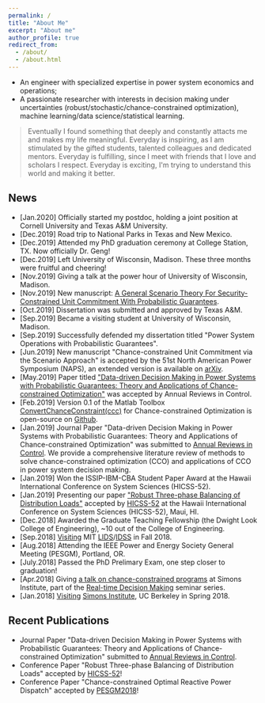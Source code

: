 ```yaml
---
permalink: /
title: "About Me"
excerpt: "About me"
author_profile: true
redirect_from: 
  - /about/
  - /about.html
---
```


- An engineer with specialized expertise in power system economics and operations;
- A passionate researcher with interests in decision making under uncertainties (robust/stochastic/chance-constrained optimization), machine learning/data science/statistical learning.

> Eventually I found something that deeply and constantly attacts me and makes my life meaningful.
> Everyday is inspiring, as I am stimulated by the gifted students, talented colleagues and dedicated mentors.
> Everyday is fulfilling, since I meet with friends that I love and scholars I respect.
> Everyday is exciting, I'm trying to understand this world and making it better.

## News 
- \[Jan.2020\] Officially started my postdoc, holding a joint position at Cornell University and Texas A&M University.
- \[Dec.2019\] Road trip to National Parks in Texas and New Mexico.
- \[Dec.2019\] Attended my PhD graduation ceremony at College Station, TX. Now officially Dr. Geng!
- \[Dec.2019\] Left University of Wisconsin, Madison. These three months were fruitful and cheering!
- \[Nov.2019\] Giving a talk at the power hour of University of Wisconsin, Madison.
- \[Nov.2019\] New manuscript: [A General Scenario Theory For Security-Constrained Unit Commitment With Probabilistic Guarantees](https://arxiv.org/abs/1910.07672).
- \[Oct.2019\] Dissertation was submitted and approved by Texas A&M.
- \[Sep.2019\] Became a visiting student at University of Wisconsin, Madison.
- \[Sep.2019\] Successfully defended my dissertation titled "Power System Operations with Probabilistic Guarantees".
- \[Jun.2019\] New manuscript "Chance-constrained Unit Commitment via the Scenario Approach" is accepted by the 51st North American Power Symposium (NAPS), an extended version is available on [arXiv](https://arxiv.org/abs/1910.10639).
- \[May.2019\] Paper titled ["Data-driven Decision Making in Power Systems with Probabilistic Guarantees: Theory and Applications of Chance-constrained Optimization"](https://www.sciencedirect.com/science/article/pii/S1367578819300306) was accepted by Annual Reviews in Control.
- \[Feb.2019\] Version 0.1 of the Matlab Toolbox [ConvertChanceConstraint(ccc)](https://github.com/xb00dx/ConvertChanceConstraint-ccc) for Chance-constrained Optimization is open-source on [Github](https://github.com/xb00dx/ConvertChanceConstraint-ccc).
- \[Jan.2019\] Journal Paper "Data-driven Decision Making in Power Systems with Probabilistic Guarantees: Theory and Applications of Chance-constrained Optimization" was submitted to [Annual Reviews in Control](https://www.journals.elsevier.com/annual-reviews-in-control). We provide a comprehensive literature review of methods to solve chance-constrained optimization (CCO) and applications of CCO in power system decision making.
- \[Jan.2019\] Won the ISSIP-IBM-CBA Student Paper Award at the Hawaii International Conference on System Sciences (HICSS-52).
- \[Jan.2019\] Presenting our paper ["Robust Three-phase Balancing of Distribution Loads"](https://scholarspace.manoa.hawaii.edu/handle/10125/59790) accepted by [HICSS-52](http://hicss.hawaii.edu/) at the Hawaii International Conference on System Sciences (HICSS-52), Maui, HI.
- \[Dec.2018\] Awarded the Graduate Teaching Fellowship (the Dwight Look College of Engineering), ~10 out of the College of Engineering.
- \[Sep.2018\] [Visiting](https://lids.mit.edu/people/students/xinbo-geng) MIT [LIDS](https://lids.mit.edu/)/[IDSS](https://idss.mit.edu/) in Fall 2018.
- \[Aug.2018\] Attending the IEEE Power and Energy Society General Meeting (PESGM), Portland, OR.
- \[July.2018\] Passed the PhD Prelimary Exam, one step closer to graduation!
- \[Apr.2018\] Giving [a talk on chance-constrained programs](https://simons.berkeley.edu/events/clone-real-time-decision-making-seminar-0) at Simons Institute, part of the [Real-time Decision Making](https://simons.berkeley.edu/programs/realtime2018) seminar series.
- \[Jan.2018\] [Visiting](https://simons.berkeley.edu/people/xinbo-geng) [Simons Institute](https://simons.berkeley.edu/), UC Berkeley in Spring 2018.

## Recent Publications
- Journal Paper "Data-driven Decision Making in Power Systems with Probabilistic Guarantees: Theory and Applications of Chance-constrained Optimization" submitted to [Annual Reviews in Control](https://www.journals.elsevier.com/annual-reviews-in-control).
- Conference Paper "Robust Three-phase Balancing of Distribution Loads" accepted by [HICSS-52](http://hicss.hawaii.edu/)!
- Conference Paper "Chance-constrained Optimal Reactive Power Dispatch" accepted by [PESGM2018](http://pes-gm.org/2018/)!